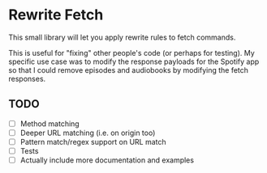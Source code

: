 # Rewrite Fetch

This small library will let you apply rewrite rules to fetch commands.

This is useful for "fixing" other people's code (or perhaps for testing). My specific use case was to modify the response payloads for the Spotify app so that I could remove episodes and audiobooks by modifying the fetch responses.

## TODO

- [ ] Method matching
- [ ] Deeper URL matching (i.e. on origin too)
- [ ] Pattern match/regex support on URL match
- [ ] Tests
- [ ] Actually include more documentation and examples
